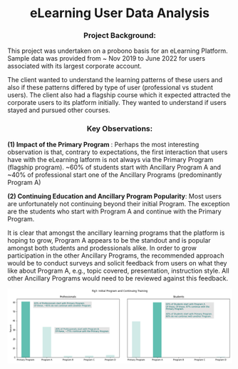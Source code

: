# <center>eLearning User Data Analysis</center>

### <center>Project Background:</center>
This project was undertaken on a probono basis for an eLearning Platform. Sample data was provided from ~ Nov 2019 to June 2022 for users associated with its largest corporate account. 

The client wanted to understand the learning patterns of these users and also if these patterns differed by type of user (professional vs student users). The client also had a flagship course which it expected attracted the corporate users to its platform initially. They wanted to understand if users stayed and pursued other courses.


### <center>Key Observations:</center>

<b> (1) Impact of the Primary Program </b>: Perhaps the most interesting observation is that, contrary to expectations, the first interaction that users have with the eLearning latform is not always via the Primary Program (flagship program). ~60% of students start with Ancillary Program A and ~40% of professional start one of the Ancillary Programs (predominantly Program A)

<b> (2) Continuing Education and Ancillary Program Popularity</b>: Most users are unfortunately not continuing beyond their initial Program. The exception are the students who start with Program A and continue with the Primary Program.
    
It is clear that amongst the ancillary learning programs that the platform is hoping to grow, Program A appears to be the standout and is popular amongst both students and prodessionals alike. In order to grow participation in the other Ancillary Programs, the recommended approach would be to conduct surveys and solicit feedback from users on what they like about Program A, e.g., topic covered, presentation, instruction style. All other Ancillary Programs would need to be reviewed against this feedback.

![Initial_Next2.png](Initial_Next2.png)
